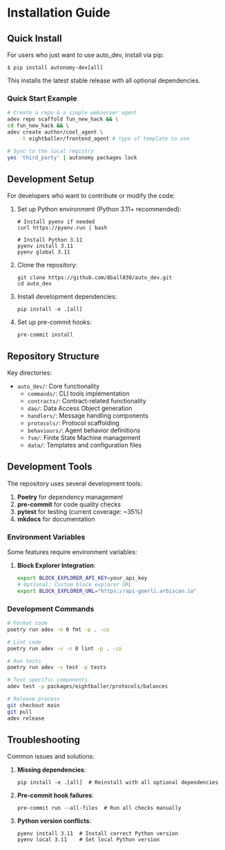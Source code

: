 # Installation Guide

## Quick Install

For users who just want to use auto_dev, install via pip:

```console
$ pip install autonomy-dev[all]
```

This installs the latest stable release with all optional dependencies.

### Quick Start Example

```bash
# Create a repo & a simple webserver agent
adev repo scaffold fun_new_hack && \
cd fun_new_hack && \
adev create author/cool_agent \
    -t eightballer/frontend_agent # type of template to use

# Sync to the local registry
yes 'third_party' | autonomy packages lock
```

## Development Setup

For developers who want to contribute or modify the code:

1. Set up Python environment (Python 3.11+ recommended):
   ```console
   # Install pyenv if needed
   curl https://pyenv.run | bash
   
   # Install Python 3.11
   pyenv install 3.11
   pyenv global 3.11
   ```

2. Clone the repository:
   ```console
   git clone https://github.com/8ball030/auto_dev.git
   cd auto_dev
   ```

3. Install development dependencies:
   ```console
   pip install -e .[all]
   ```

4. Set up pre-commit hooks:
   ```console
   pre-commit install
   ```

## Repository Structure

Key directories:
- `auto_dev/`: Core functionality
  - `commands/`: CLI tools implementation
  - `contracts/`: Contract-related functionality
  - `dao/`: Data Access Object generation
  - `handlers/`: Message handling components
  - `protocols/`: Protocol scaffolding
  - `behaviours/`: Agent behavior definitions
  - `fsm/`: Finite State Machine management
  - `data/`: Templates and configuration files

## Development Tools

The repository uses several development tools:

1. **Poetry** for dependency management
2. **pre-commit** for code quality checks
3. **pytest** for testing (current coverage: ~35%)
4. **mkdocs** for documentation

### Environment Variables

Some features require environment variables:

1. **Block Explorer Integration**:
   ```bash
   export BLOCK_EXPLORER_API_KEY=your_api_key
   # Optional: Custom block explorer URL
   export BLOCK_EXPLORER_URL="https://api-goerli.arbiscan.io"
   ```

### Development Commands

```bash
# Format code
poetry run adev -n 0 fmt -p . -co

# Lint code
poetry run adev -v -n 0 lint -p . -co

# Run tests
poetry run adev -v test -p tests

# Test specific components
adev test -p packages/eightballer/protocols/balances

# Release process
git checkout main
git pull
adev release
```

## Troubleshooting

Common issues and solutions:

1. **Missing dependencies**:
   ```console
   pip install -e .[all]  # Reinstall with all optional dependencies
   ```

2. **Pre-commit hook failures**:
   ```console
   pre-commit run --all-files  # Run all checks manually
   ```

3. **Python version conflicts**:
   ```console
   pyenv install 3.11  # Install correct Python version
   pyenv local 3.11    # Set local Python version
   ```

[pip]: https://pip.pypa.io
[Python installation guide]: http://docs.python-guide.org/en/latest/starting/installation/
